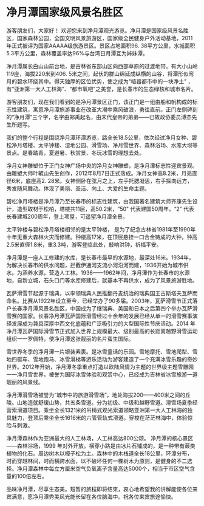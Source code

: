 # 净月潭国家级风景名胜区
游客朋友们，大家好！
欢迎您来到净月潭观光游览。净月潭是国家级风景名胜区，国家森林公园，全国文明风景旅游区，国家级全民健身户外活动基地，2011 年正式被评为国家AAAAA级旅游景区。景区占地面积96. 38平方公里，水城面积5.3平方公里，森林覆盖率达96%与台湾日月潭互为姊妹潭。

净月潭属长白山山前台地，是古林省东部山区向西部草原的过渡地带。有大小山岭119座，海拔220米到406. 5米之间，起伏的群山绵延成纵横的山谷，将潭形似弯月的碧水环绕其中。得天独厚的区位优势，使之成为“喧器都市中的一块净土” ，有“亚洲第一大人工林海”、“都市氧吧”之美誉，是长春市的生态绿核和城市名片。

游客朋友们，现在我们看到的是净月潭景区正门，该正门是一组由船和帆构成的标志性建筑，寓意净月潭旅游事业在改革大潮中乘风破浪，勇往直前。正门左侧碑刻的“净月潭”三个字，名字由郑禹起名，由末代皇帝的弟弟——已故政协委员溥杰先生所题写。

我们的整个行程是围绕净月潭环潭游览，路全长18.5公里，依次经过净月女种、碧松净月塔楼、太平钟楼、湿地公园、滑雪场、净月雪世界、森林浴场、水库大坝等景点。是春踏青，夏避暑、秋赏景、冬玩冰雪的理想去处。

净月女神雕塑位于正门女神广场中央的净月女神雕塑，是净月潭标志性迎宾景观。由雕塑大师叶毓山先生创作，2012年8月7日正式落成。净月女神高8.2米，月亮直径6米，底座高2. 28米。女神侧卧在弦月之上，左手托腮凝思，右手探向远方，秀发随风舞动。体现了美丽、圣洁、向上、大爱的生命主题。

碧松净月塔楼是净月潭乃至长春市的标志性建筑，由我国著名建筑大师齐康先生设计，造型取材于松柏，塔楼共11层，高50.2米，“50" 代表建国50周年，“2" 代表长春建城200周年，登上项屋，可遥望净月潭全景。

太平钟楼与碧松净月塔楼相邻的是太平钟楼， 是为了纪念古林省1981年至1990年十年无重大森林火灾而修建。钟楼高17米，在顶层悬挂一口合金铸成的大钟，钟高2.5米直径1.8米，重3.3吨，游客登临此处，敲响洪钟，祈福平安。

净月潭是一座人工修建的水库，是长春市最早的水源地，最深处16米。1934年，为解决长春市的供水问题，拦截伊通河支流小河沿河而建，1936开始为城市供水。为涵养水源，营造人工林。1936——1962年间，净月潭作为长春市的水源地，自新立城，石头口门等水库修建后，就基本不再供水，成为了风景旅游胜地。

瓦萨滑雪节起源于瑞典，以率领瑞典人民推翻丹麦统治的瑞典国王古斯塔夫瓦萨而命名。比赛从1922年设立至今，已经举办了90多届。2003年，瓦萨滑雪节正式落户长春净月潭风景名胜区，中国成为了继瑞典、美国和日本之后第四个举办瓦萨滑雪赛的国家。长春净月潭瓦萨国际滑雪经过十余年的发展已经从单一的滑雪赛事演绎发展成为兼具深厚中西文化底蕴和广泛吸引力的大型国际性节庆活动。2014 年净月潭瓦萨国际滑雪节正式加入世界上规模最大、级别最高的长距离越野滑雪运动组织一一罗佩特，使净月潭这张靓丽的名片蜚生国际。

雪世界冬季的净月潭一片银装素裹。是冰雪童话的乐园。雪地摩托、雪地爬犁、雪地四驱车、雪地跑马、冰雪滑梯等游乐活动为游客建造了一个充满冰雪乐趣的奇妙世界。2012年开始，净月潭冬季重点打造以欧陆风情为主题的世界级主题雪雕园一一净月雪世界，被誉为国际冰雪体验和观赏中心，已经成为吉林省冰雪旅游一道靓丽的风景线。

净月潭滑雪场被誉为“城市中的旅游滑雪场”，地处海拔200——400米之间的丘陵。山地造就舒缓山势，共五条雪道。分为初级、中级和越野雪道。滑雪场夏季经营索滑道项目。乘坐全长1321米的吊椅式观光索道领略亚洲第一大人工林海的独具魅力，登顶后乘坐全长1616米的六管管轨式滑道。穿梭在茫茫林海中，体验惊险与刺激。

净月潭森林作为亚洲最大的人工林场，人工林高达800公颂。
净月潭的核心景区——森林浴场，1999 年对外开放。横穿小路是由冰片石铺成的，是一种带有蕨类植物的化石。周边树木以樟子松为主。森林中的木栈道全长18公里，环潭分布，时而穿越林间，时而横跨水面，以不破坏任何一棵树木为原则，是健身的不二选择。净月潭森林中每立方厘米空气负氧离子含量高达5000个，相当于市区空气含量的100倍左右。  
  
 品味净月潭，尽享生态美。短暂的旅程即将结束，衷心地希望我的讲解能使各位来宾满意，愿净月潭秀美风光能长留在各位脑海中。祝各位来宾旅途愉快。